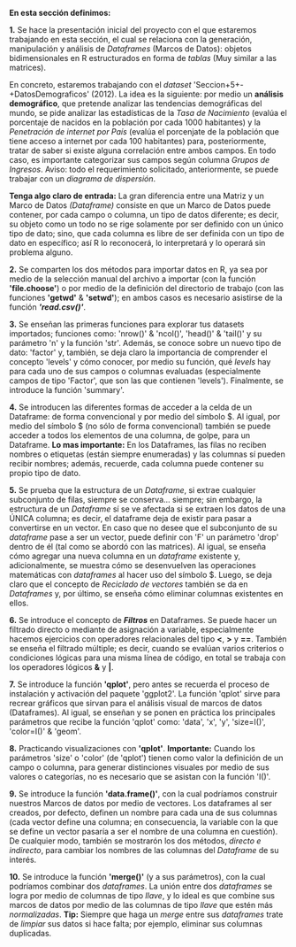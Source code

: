 **En esta sección definimos:**

**1.** Se hace la presentación inicial del proyecto con el que estaremos trabajando en esta sección, el cual se relaciona con la generación, manipulación y análisis de _Dataframes_ (Marcos de Datos): objetos bidimensionales en R estructurados en forma de _tablas_ (Muy similar a las matrices). 

En concreto, estaremos trabajando con el _dataset_ 'Seccion+5+-+DatosDemograficos' (2012). La idea es la siguiente: por medio un **análisis demográfico**, que pretende analizar las tendencias demográficas del mundo, se pide analizar las estadísticas de la _Tasa de Nacimiento_ (evalúa el porcentaje de nacidos en la población por cada 1000 habitantes) y la _Penetración de internet por País_ (evalúa el porcenjate de la población que tiene acceso a internet por cada 100 habitantes) para, posteriormente, tratar de saber si existe alguna correlación entre ambos campos. En todo caso, es importante categorizar sus campos según columna _Grupos de Ingresos_. Aviso: todo el requerimiento solicitado, anteriormente, se puede trabajar con un _diagrama de dispersión_.

**Tenga algo claro de entrada:** La gran diferencia entre una Matriz y un Marco de Datos _(Dataframe)_ consiste en que un Marco de Datos puede contener, por cada campo o columna, un tipo de datos diferente; es decir, su objeto como un todo no se rige solamente por ser definido con un único tipo de dato; sino, que cada columna es libre de ser definida con un tipo de dato en específico; así R lo reconocerá, lo interpretará y lo operará sin problema alguno. 

**2.** Se comparten los dos métodos para importar datos en R, ya sea por medio de la selección manual del archivo a importar (con la función **'file.choose'**) o por medio de la definición del directorio de trabajo (con las funciones **'getwd'** & **'setwd'**); en ambos casos es necesario asistirse de la función **_'read.csv()'_**.

**3.** Se enseñan las primeras funciones para explorar tus datasets importados; funciones como: 'nrow()' & 'ncol()', 'head()' & 'tail()' y su parámetro 'n' y la función 'str'. Además, se conoce sobre un nuevo tipo de dato: 'factor' y, también, se deja claro la importancia de comprender el concepto 'levels' y cómo conocer, por medio su función, qué _levels_ hay para cada uno de sus campos o columnas evaluadas (especialmente campos de tipo 'Factor', que son las que contienen 'levels'). Finalmente, se introduce la función 'summary'.

**4.** Se introducen las diferentes formas de acceder a la celda de un Dataframe: de forma convencional y por medio del símbolo $. Al igual, por medio del símbolo $ (no sólo de forma convencional) también se puede acceder a todos los elementos de una columna, de golpe, para un Dataframe. **Lo mas importante:** En los Dataframes, las filas no reciben nombres o etiquetas (están siempre enumeradas) y las columnas sí pueden recibir nombres; además, recuerde, cada columna puede contener su propio tipo de dato.

**5.** Se prueba que la estructura de un _Dataframe_, si extrae cualquier subconjunto de filas, siempre se conserva... siempre; sin embargo, la estructura de un _Dataframe_ sí se ve afectada si se extraen los datos de una ÚNICA columna; es decir, el dataframe deja de existir para pasar a convertirse en un vector. En caso que no desee que el subconjunto de su _dataframe_ pase a ser un vector, puede definir con 'F' un parámetro 'drop' dentro de él (tal como se abordó con las matrices). Al igual, se enseña cómo agregar una nueva columna en un _dataframe_ existente y, adicionalmente, se muestra cómo se desenvuelven las operaciones matemáticas con _dataframes_ al hacer uso del símbolo $. Luego, se deja claro que el concepto de _Reciclado de vectores_ también se da en _Dataframes_ y, por último, se enseña cómo eliminar columnas existentes en ellos.

**6.** Se introduce el concepto de **_Filtros_** en Dataframes. Se puede hacer un filtrado directo o mediante de asignación a variable, especialmente hacemos ejercicios con operadores relacionales del tipo **<**, **>** y **==**. También se enseña el filtrado múltiple; es decir, cuando se evalúan varios criterios o condiciones lógicas para una misma línea de código, en total se trabaja con los operadores lógicos **&** y **|**. 

**7.** Se introduce la función **'qplot'**, pero antes se recuerda el proceso de instalación y activación del paquete 'ggplot2'. La función 'qplot' sirve para recrear gráficos que sirvan para el análisis visual de marcos de datos (Dataframes). Al igual, se enseñan y se ponen en práctica los principales parámetros que recibe la función 'qplot' como: 'data', 'x', 'y', 'size=I()', 'color=I()' & 'geom'. 

**8.** Practicando visualizaciones con **'qplot'**. **Importante:** Cuando los parámetros 'size' o 'color' (de 'qplot') tienen como valor la definición de un campo o columna, para generar distinciones visuales por medio de sus valores o categorías, no es necesario que se asistan con la función 'I()'.

**9.** Se introduce la función **'data.frame()'**, con la cual podríamos construir nuestros Marcos de datos por medio
de vectores. Los dataframes al ser creados, por defecto, definen un nombre para cada una de sus columnas (cada vector
define una columna; en consecuencia, la variable con la que se define un vector pasaría a ser el nombre de una columna en cuestión). De cualquier modo, también se mostrarón los dos métodos, _directo e indirecto_, para cambiar los nombres de las columnas del _Dataframe_ de su interés.

**10.** Se introduce la función **'merge()'** (y a sus parámetros), con la cual podríamos combinar dos _dataframes_. La unión entre dos _dataframes_ se logra por medio de columnas de tipo _llave_, y lo ideal es que combine sus marcos de datos por medio de las columnas de tipo _llave_ que estén más _normalizadas_. **Tip:** Siempre que haga un _merge_ entre sus _dataframes_ trate de _limpiar_ sus datos si hace falta; por ejemplo, eliminar sus columnas duplicadas.
